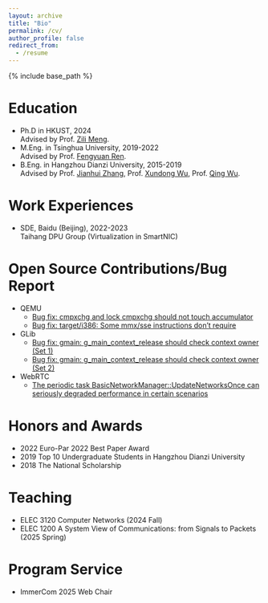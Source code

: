 ```yaml
---
layout: archive
title: "Bio"
permalink: /cv/
author_profile: false
redirect_from:
  - /resume
---
```


{% include base_path %}

Education
======
* Ph.D in HKUST, 2024  
Advised by Prof. [Zili Meng](https://zilimeng.com/).
* M.Eng. in Tsinghua University, 2019-2022  
Advised by Prof. [Fengyuan Ren](https://nns.cs.tsinghua.edu.cn/personal/renfy/renfy.html).
* B.Eng. in Hangzhou Dianzi University, 2015-2019  
Advised by Prof. [Jianhui Zhang](https://jhzhang.cn/), Prof. [Xundong Wu](https://scholar.google.com.hk/citations?hl=zh-CN&user=IJ-S8dMAAAAJ), Prof. [Qing Wu](https://www.hdu.edu.cn/2017/0816/c662a34739/page.htm).

Work Experiences
======
* SDE, Baidu (Beijing), 2022-2023  
Taihang DPU Group (Virtualization in SmartNIC)

Open Source Contributions/Bug Report
======
* QEMU
  * [Bug fix: cmpxchg and lock cmpxchg should not touch accumulator](https://lore.kernel.org/all/20220323013417.409858-1-lw945lw945@yahoo.com/)
  * [Bug fix: target/i386: Some mmx/sse instructions don’t require](https://lore.kernel.org/all/20220325145007.448948-1-lw945lw945@yahoo.com/)
* GLib
  * [Bug fix: gmain: g_main_context_release should check context owner (Set 1)](https://gitlab.gnome.org/GNOME/glib/-/merge_requests/3314) 
  * [Bug fix: gmain: g_main_context_release should check context owner (Set 2)](https://gitlab.gnome.org/GNOME/glib/-/merge_requests/3302) 
* WebRTC
  * [The periodic task BasicNetworkManager::UpdateNetworksOnce can seriously degraded performance in certain scenarios
](https://issues.webrtc.org/issues/418883745)

Honors and Awards
======
* 2022 Euro-Par 2022 Best Paper Award
* 2019 Top 10 Undergraduate Students in Hangzhou Dianzi University
* 2018 The National Scholarship

Teaching
======
* ELEC 3120 Computer Networks (2024 Fall)
* ELEC 1200 A System View of Communications: from Signals to Packets (2025 Spring)

Program Service
======
* ImmerCom 2025 Web Chair

<!-- Skills
======
* Skill 1
* Skill 2
  * Sub-skill 2.1
  * Sub-skill 2.2
  * Sub-skill 2.3
* Skill 3 -->

<!-- Publications
======
  <ul>{% for post in site.publications reversed %}
    {% include archive-single-cv.html %}
  {% endfor %}</ul> -->
  
<!-- Talks
======
  <ul>{% for post in site.talks reversed %}
    {% include archive-single-talk-cv.html  %}
  {% endfor %}</ul>
  
Teaching
======
  <ul>{% for post in site.teaching reversed %}
    {% include archive-single-cv.html %}
  {% endfor %}</ul>
  
Service and leadership
======
* Currently signed in to 43 different slack teams -->
